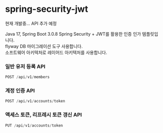 # spring-security-jwt

현재 개발중... API 추가 예정

Java 17, Spring Boot 3.0.8
Spring Security + JWT를 활용한 인증 인가 템플릿입니다.  
flyway DB 마이그레이션 도구 사용합니다.  
소프트웨어 아키텍처로 레이어드 아키텍처를 사용합니다.  


### 일반 유저 등록 API  
```java  
POST /api/v1/members   
```


### 계정 인증 API
```java
POST /api/v1/accounts/token
```


### 액세스 토큰, 리프레시 토큰 갱신 API
```java
PUT /api/v1/accounts/token
```


